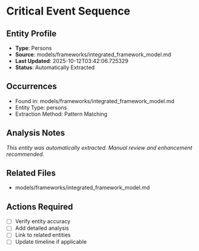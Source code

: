 # Critical Event Sequence

## Entity Profile
- **Type**: Persons
- **Source**: models/frameworks/integrated_framework_model.md
- **Last Updated**: 2025-10-12T03:42:06.725329
- **Status**: Automatically Extracted

## Occurrences
- Found in: models/frameworks/integrated_framework_model.md
- Entity Type: persons
- Extraction Method: Pattern Matching

## Analysis Notes
*This entity was automatically extracted. Manual review and enhancement recommended.*

## Related Files
- models/frameworks/integrated_framework_model.md

## Actions Required
- [ ] Verify entity accuracy
- [ ] Add detailed analysis
- [ ] Link to related entities
- [ ] Update timeline if applicable
